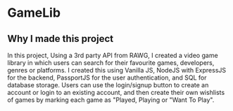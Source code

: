 # GameLib

## Why I made this project

In this project, Using a 3rd party API from RAWG, I created a video game library in which users can search for their favourite games, developers, genres
or platforms. I created this using Vanilla JS, NodeJS with ExpressJS for the backend, PassportJS for the user
authentication, and SQL for database storage. Users can use the login/signup button to create an account or login to an
existing account, and then create their own wishlists of games by marking each game as "Played, Playing or "Want To
Play".
